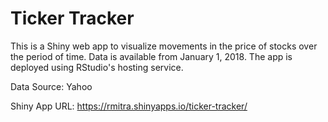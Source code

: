 # Ticker Tracker

This is a Shiny web app to visualize movements in the  price of stocks over the period of time. Data is available from January 1, 2018. The app is deployed using RStudio's hosting service.

Data Source: Yahoo

Shiny App URL: https://rmitra.shinyapps.io/ticker-tracker/


